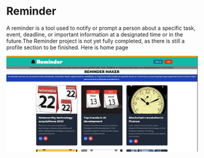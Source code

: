 # Reminder
A reminder is a tool used to notify or prompt a person about a specific task, event, deadline, or important
information at a designated time or in the future.The Reminder project is not yet fully completed, as there is still a profile section to be finished. 
    Here is home page

![](./screenshots/home.png)
